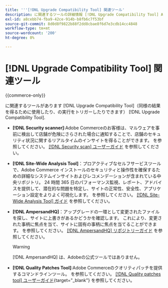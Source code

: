 ```yaml
---
title: '''[!DNL Upgrade Compatibility Tool] 関連ツール'
description: に関連するツールの詳細情報 [!DNL Upgrade Compatibility Tool] Adobe Commerce プロジェクトで、を行います。
exl-id: a8cebb74-fba9-42ce-914b-b8fb6c7f53bf
source-git-commit: 8d0d8f9822b88f2dd8cbae8f6d7e3cdb14cc4848
workflow-type: tm+mt
source-wordcount: '200'
ht-degree: 0%

---
```


# [!DNL Upgrade Compatibility Tool] 関連ツール

{{commerce-only}}

に関連するツールがあります [!DNL Upgrade Compatibility Tool]（同様の結果を得るために使用したり、の実行をトリガーしたりできます） [!DNL Upgrade Compatibility Tool].

- **[!DNL Security scanner]**:Adobe Commerceのお客様は、マルウェアを事前に検出して店舗が危険にさらされた場合に通知することで、店舗のセキュリティ状況に関するリアルタイムのインサイトを得ることができます。 を参照してください。 [[!DNL Security scan] ユーザーガイド](https://docs.magento.com/user-guide/magento/security-scan.html) を参照してください。

- **[!DNL Site-Wide Analysis Tool]**：プロアクティブなセルフサービスツールで、Adobe Commerce インストールのセキュリティと操作性を確保するための詳細なシステムインサイトおよびレコメンデーションが含まれている中央リポジトリ。 24 時間 365 日のパフォーマンス監視、レポート、アドバイスを提供して、潜在的な問題を特定し、サイトの正常性、安全性、アプリケーション設定をよりよく可視化します。 を参照してください。 [[!DNL Site-Wide Analysis Tool] ガイド](../../tools/site-wide-analysis-tool/intro.md) を参照してください。

- **[!DNL AmpersandHQ]**：アップグレードの一環として変更されたファイルを探し、サイトに上書きがあるかどうかを確認します。 これにより、変更された事柄に焦点を当て、サイトに固有の事柄に焦点を当てることができます。 を参照してください。 [[!DNL AmpersandHQ] リポジトリーガイド](https://github.com/AmpersandHQ) を参照してください。

  >[!WARNING]
  >
  >[!DNL AmpersandHQ] は、Adobeの公式ツールではありません。

- **[!DNL Quality Patches Tool]**:Adobe Commerceのクオリティパッチを提供するコマンドラインツール。 を参照してください。 [[!DNL Quality patches tool] ユーザーガイド](https://experienceleague.adobe.com/tools/commerce-quality-patches/index.html){target="_blank"} を参照してください。
